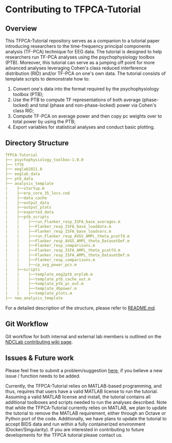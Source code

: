 # Contributing to TFPCA-Tutorial

## Overview

This TFPCA-Tutorial repository serves as a companion to a tutorial paper introducing researchers to the time-frequency principal components analysis (TF-PCA) technique for EEG data. The tutorial is designed to help researchers run TF-PCA analyses using the psychophysiology toolbox (PTB). Moreover, this tutorial can serve as a jumping off point for more advanced analyses leveraging Cohen's class reduced interference distribution (RID) and/or TF-PCA on one's own data. The tutorial consists of template scripts to demonstrate how to:

1) Convert one's data into the format required by the psychophysiology toolbox (PTB);
2) Use the PTB to compute TF representations of both average (phase-locked) and total (phase and non-phase-locked) power via Cohen's class RID; 
3) Compute TF-PCA on average power and then copy pc weights over to total power by using the PTB; 
4) Export variables for statistical analyses and conduct basic plotting.


## Directory Structure

```yml
TFPCA-Tutorial
├── psychophysiology_toolbox-1.0.0
├── tftb
├── eeglab2021.0
├── eeglab_data
├── ptb_data
├── analysis_template
|    ├──startup.m
|    ├──erp_core_35_locs.ced
|    ├──data_cache
|    ├──output_data
|    ├──output_plots
|    ├──exported_data
|    ├──ptb_scripts
|    |    ├──run_Flanker_resp_ISFA_base_averages.m
|    |    ├──Flanker_resp_ISFA_base_loaddata.m
|    |    ├──Flanker_resp_ISFA_base_loadvars.m
|    |    ├──run_Flanker_resp_AVGS_AMPL_theta_pcatfd.m
|    |    ├──Flanker_resp_AVGS_AMPL_theta_DatasetDef.m
|    |    ├──Flanker_resp_comparisons.m
|    |    ├──Flanker_resp_ISFA_AMPL_theta_pcatfd.m
|    |    ├──Flanker_resp_ISFA_AMPL_theta_DatasetDef.m
|    |    ├──Flanker_resp_comparisons.m
|    |    ├──cp_avg_power_pcs.m
|    ├──scripts
|    |    ├──template_eeg2ptb_erplab.m
|    |    ├──template_ptb_cache_out.m
|    |    ├──template_ptb_pc_out.m
|    |    ├──template_dbpower.m
|    |    ├──template_plots.m
├── new_analysis_template
```
For a detailed description of the structure, please refer to [README.md](https://github.com/NDCLab/tfpca-tutorial/blob/main/README.md).


## Git Workflow

Git workflow for both internal and external lab members is outlined on the [NDCLab contributing wiki page](https://github.com/NDCLab/tfpca-tutorial/issues). 


## Issues & Future work

Please feel free to submit a problem/suggestion [here](https://github.com/NDCLab/tfpca-tutorial/issues), if you believe a new issue / function needs to be added.

Currently, the TFPCA-Tutorial relies on MATLAB-based programming, and thus, requires that users have a valid MATLAB license to run the tutorial. Assuming a valid MATLAB license and install, the tutorial contains all additional toolboxes and scripts needed to run the analyses described. Note that while the TFPCA-Tutorial currently relies on MATLAB, we plan to update the tutorial to remove the MATLAB requirement, either through an Octave or Python port of the code. Additionally, we have plans to update the tutorial to accept BIDS data and run within a fully containerized environment (Docker/Singularity). If you are interested in contributing to future developments for the TFPCA tutorial please contact us.

